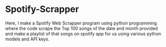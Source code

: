 # Spotify-Scrapper
Here, I make a Spotify Web Scrapper program using python programming where the code scrape the Top 100 songs of the date and month provided and make a playlist of that songs on spotify app for us using various python models and API keys.
